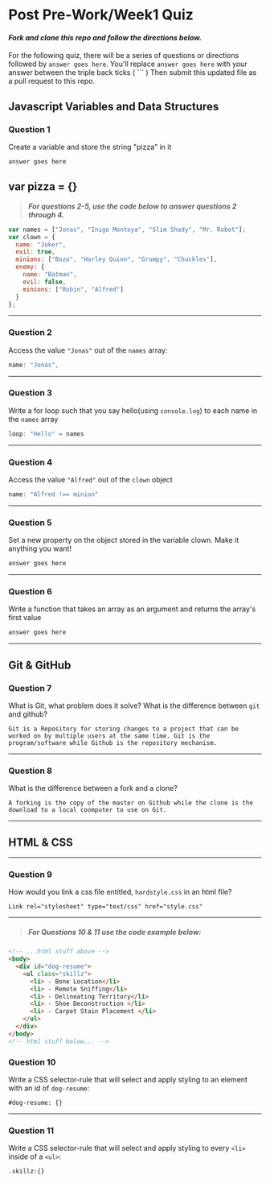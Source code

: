 # Post Pre-Work/Week1 Quiz

#### ***Fork and clone this repo and follow the directions below.***

For the following quiz, there will be a series of questions or directions followed by `answer goes here`. You'll replace `answer goes here` with your answer between the triple back ticks ( \`\`\` ) Then submit this updated file as a pull request to this repo.

## Javascript Variables and Data Structures

### Question 1

Create a variable and store the string "pizza" in it

```js
answer goes here
```
var pizza = {}
---

>  ***For questions 2-5, use the code below to answer questions 2 through 4.***

```js
var names = ["Jonas", "Inigo Montoya", "Slim Shady", "Mr. Robot"];
var clown = {
  name: "Joker",
  evil: true,
  minions: ["Bozo", "Harley Quinn", "Grumpy", "Chuckles"],
  enemy: {
    name: "Batman",
    evil: false,
    minions: ["Robin", "Alfred"]  
  }
};
```

---

### Question 2

Access the value `"Jonas"` out of the `names` array:

```js
name: "Jonas",
```

---
### Question 3

Write a for loop such that you say hello(using `console.log`) to each name in the `names` array

```js
loop: "Hello" = names
```

---


### Question 4

Access the value `"Alfred"` out of the `clown` object

```js
name: "Alfred !== minion"
```

---
### Question 5

Set a new property on the object stored in the variable clown. Make it anything you want!

```js
answer goes here
```

---
### Question 6
Write a function that takes an array as an argument and returns the array's first value

```js
answer goes here
```
---

## Git & GitHub

### Question 7

What is Git, what problem does it solve? What is the difference between `git` and github?

```
Git is a Repository for storing changes to a project that can be worked on by multiple users at the same time. Git is the program/software while Github is the repository mechanism. 

```

---

### Question 8

What is the difference between a fork and a clone?

```
A forking is the copy of the master on Github while the clone is the download to a local coomputer to use on Git.

```

---

## HTML & CSS

---

### Question 9

How would you link a css file entitled, `hardstyle.css` in an html file?

```
Link rel="stylesheet" type="text/css" href="style.css"
```

---

> ##### For Questions 10 & 11 use the code example below:

```HTML
<!-- ...html stuff above -->
<body>
  <div id="dog-resume">
    <ul class="skillz">
      <li> - Bone Location</li>
      <li> - Remote Sniffing</li>
      <li> - Delineating Territory</li>
      <li> - Shoe Deconstruction </li>
      <li> - Carpet Stain Placement </li>
    </ul>
  </div>
</body>
<!-- html stuff below... -->
```

### Question 10

Write a CSS selector-rule that will select and apply styling to an element with an id of `dog-resume`:


```
#dog-resume: {}
```

---

### Question 11

Write a CSS selector-rule that will select and apply styling to every `<li>` inside of a `<ul>`:

```
.skillz:{}
```
